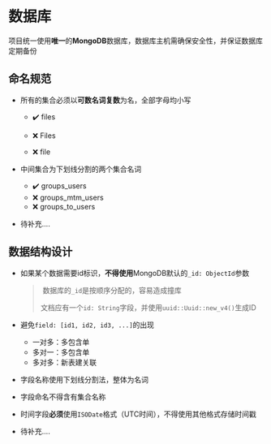 # 数据库

项目统一使用**唯一**的**MongoDB**数据库，数据库主机需确保安全性，并保证数据库定期备份

## 命名规范

- 所有的集合必须以**可数名词复数**为名，全部字母均小写

  - :heavy_check_mark: files

  - :x: Files

  - :x: file

- 中间集合为下划线分割的两个集合名词

  - :heavy_check_mark: groups_users
  - :x: groups_mtm_users
  - :x: groups_to_users

- 待补充....

## 数据结构设计

- 如果某个数据需要id标识，**不得使用**MongoDB默认的`_id: ObjectId`参数

  > ​	数据库的`_id`是按顺序分配的，容易造成撞库
  >
  > ​	文档应有一个`id: String`字段，并使用`uuid::Uuid::new_v4()`生成ID

- 避免`field: [id1, id2, id3, ...]`的出现

  - 一对多：多包含单
  - 多对一：多包含单
  - 多对多：新表建关联

- 字段名称使用下划线分割法，整体为名词

- 字段命名不得含有集合名称

- 时间字段**必须**使用`ISODate`格式（UTC时间），不得使用其他格式存储时间戳

- 待补充....